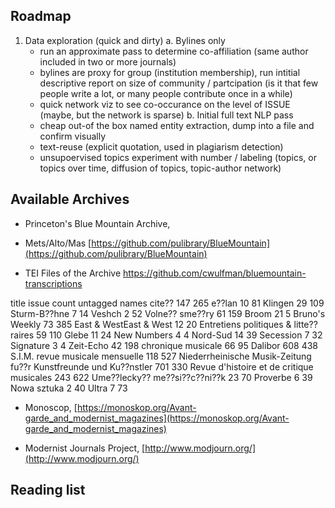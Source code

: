 ## Roadmap

1. Data exploration (quick and dirty)
  a. Bylines only
   - run an approximate pass to determine co-affiliation (same author included in two or more journals)
    - bylines are proxy for group (institution membership), run intitial descriptive report on size of community / partcipation (is it that few people write a lot, or many people contribute once in a while)
    - quick network viz to see co-occurance on the level of ISSUE (maybe, but the network is sparse)
  b. Initial full text NLP pass
    - cheap out-of the box named entity extraction, dump into a file and confirm visually
    - text-reuse (explicit quotation, used in plagiarism detection)
    - unsupoervised topics experiment with number / labeling (topics, or topics over time, diffusion of topics, topic-author network)

## Available Archives

- Princeton's Blue Mountain Archive, 

- Mets/Alto/Mas
[https://github.com/pulibrary/BlueMountain](https://github.com/pulibrary/BlueMountain)

- TEI Files of the Archive
https://github.com/cwulfman/bluemountain-transcriptions


title	issue count	untagged names
cite??	147	265
e??lan	10	81
Klingen	29	109
Sturm-B??hne	7	14
Veshch	2	52
Volne?? sme??ry	61	159
Broom	21	5
Bruno's Weekly	73	385
East & WestEast & West	12	20
Entretiens politiques & litte??raires	59	110
Glebe	11	24
New Numbers	4	4
Nord-Sud	14	39
Secession	7	32
Signature	3	4
Zeit-Echo	42	198
chronique musicale	66	95
Dalibor	608	438
S.I.M. revue musicale mensuelle	118	527
Niederrheinische Musik-Zeitung fu??r Kunstfreunde und Ku??nstler	701	330
Revue d'histoire et de critique musicales	243	622
Ume??lecky?? me??si??c??ni??k	23	70
Proverbe	6	39
Nowa sztuka	2	40
Ultra	7	73

- Monoscop,
  [https://monoskop.org/Avant-garde_and_modernist_magazines](https://monoskop.org/Avant-garde_and_modernist_magazines)

- Modernist Journals Project,
[http://www.modjourn.org/](http://www.modjourn.org/)

## Reading list

